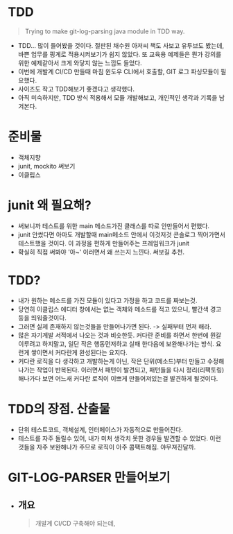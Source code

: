 # TDD 
> Trying to make git-log-parsing java module in TDD way.
- TDD... 많이 들어봤을 것이다. 절판된 채수원 아저씨 책도 사보고 유투브도 봤는데, 바쁜 업무를 핑계로 적용시켜보기가 쉽지 않았다. 또 교육용 예제들은 뭔가 강의를 위한 예제같아서 크게 와닿지 않는 느낌도 들었다.
- 이번에 개발계 CI/CD 만들때 마침 윈도우 CLI에서 호출할, GIT 로그 파싱모듈이 필요했다.
- 사이즈도 작고 TDD해보기 좋겠다고 생각했다.
- 아직 미숙하지만, TDD 방식 적용해서 모듈 개발해보고, 개인적인 생각과 기록을 남겨본다.

# 준비물
- 객체지향
- junit, mockito 써보기
- 이클립스

# junit 왜 필요해?
- 써보니까 테스트를 위한 main 메소드가진 클래스를 따로 안만들어서 편했다.
- junit 안썼다면 아마도 개발할때 main메소드 안에서 이것저것 콘솔로그 찍어가면서 테스트했을 것이다. 이 과정을 편하게 만들어주는 프레임워크가 junit 
- 확실히 직접 써봐야 '아~' 이러면서 왜 쓰는지 느낀다. 써보길 추천.
# TDD?
- 내가 원하는 메소드를 가진 모듈이 있다고 가정을 하고 코드를 짜보는것.
- 당연히 이클립스 에디터 창에서는 없는 객체와 메소드를 적고 있으니, 빨간색 경고등을 띄워줄것이다.
- 그러면 실제 존재하지 않는것들을 만들어나가면 된다. -> 실패부터 먼저 해라.
- 많은 자기계발 서적에서 나오는 것과 비슷한듯. 커다란 준비를 하면서 한번에 뭔갈 이루려고 하지말고, 일단 작은 행동먼저하고 실패 한다음에 보완해나가는 방식. 요런게 쌓이면서 커다란게 완성된다는 요지다.
- 커다란 로직을 다 생각하고 개발하는게 아닌, 작은 단위(메소드)부터 만들고 수정해나가는 작업이 반복된다. 이러면서 패턴이 발견되고, 패턴들을 다시 정리(리팩토링)해나가다 보면 어느새 커다란 로직이 이쁘게 만들어져있는걸 발견하게 될것이다. 
# TDD의 장점. 산출물
- 단위 테스트코드, 객체설계, 인터페이스가 자동적으로 만들어진다.
- 테스트를 자주 돌릴수 있어, 내가 미처 생각치 못한 경우들 발견할 수 있었다. 이런것들을 자주 보완해나가 주므로 로직이 아주 콤팩트해짐. 야무져진달까.

# GIT-LOG-PARSER 만들어보기
- ## 개요 
    > 개발계 CI/CD 구축해야 되는데, 


